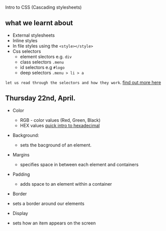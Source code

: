 Intro to CSS (Cascading stylesheets)
## what we learnt about
- External stylesheets
- Inline styles
- In file styles using the `<style></style>`
- Css selectors
   - element slectors e.g. `div`
   - class selectors `.menu`
   - id selectors e.g `#logo`
   - deep selectors `.menu > li > a`

`let us read through the selectors and how they work`.
[find out more here](https://www.w3schools.com/cssref/css_selectors.asp)

## Thursday 22nd, April.
- Color
  - RGB - color values (Red, Green, Black)
  - HEX values [quick intro to hexadecimal](https://simple.wikipedia.org/wiki/Hexadecimal#:~:text=The%20hexadecimal%20numeral%20system%2C%20often,numbers%20and%20six%20extra%20symbols.)

- Background:
  - sets the bacground of an element.
- Margins
  - specifies space in between each element and containers
- Padding
  - adds space to an element within a container
  
- Border
 - sets  a border around our elements

- Display
 - sets how an item appears on the screen

